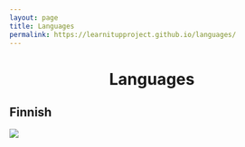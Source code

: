 ```yaml
---
layout: page
title: Languages
permalink: https://learnitupproject.github.io/languages/
---
```

<style>
  h1 {
    text-align: center;
  ul {
    color: ##ffffff;
  }
  h2 {
    text-align: center;
  }
 </style>
<b><h1>Languages</h1></b>
<h2>Finnish</h2>
<a href="https://drive.google.com/open?id=1AaQKetj-L9DjkANd0We8ou6We6OEJvTF"><img src="https://upload.wikimedia.org/wikipedia/commons/thumb/b/bc/Flag_of_Finland.svg/2000px-Flag_of_Finland.svg.png"></a>
